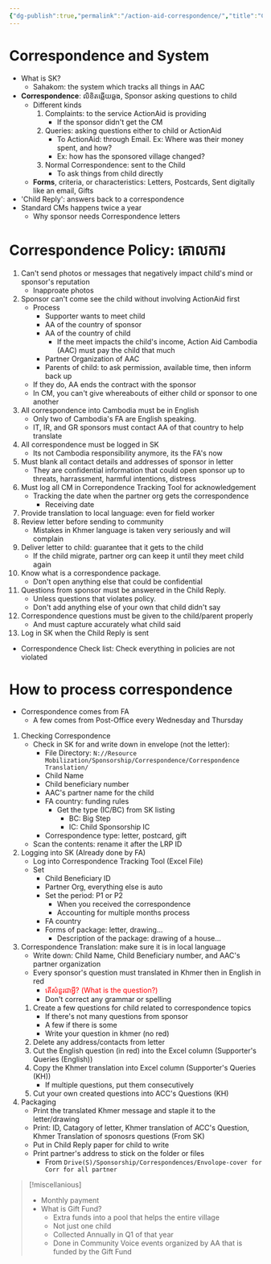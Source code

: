 ```yaml
---
{"dg-publish":true,"permalink":"/action-aid-correspondence/","title":"Correspondence and System"}
---
```


# Correspondence and System
- What is SK?
	- Sahakom: the system which tracks all things in AAC
- **Correspondence**: លិខិតឆ្លើយឆ្លង, Sponsor asking questions to child 
	- Different kinds
		1. Complaints: to the service ActionAid is providing
			- If the sponsor didn't get the CM
		2. Queries: asking questions either to child or ActionAid
			- To ActionAid: through Email. Ex: Where was their money spent, and how?
			- Ex: how has the sponsored village changed?
		3. Normal Correspondence: sent to the Child
			- To ask things from child directly
	- **Forms**, criteria, or characteristics: Letters, Postcards, Sent digitally like an email, Gifts
- 'Child Reply': answers back to a correspondence
- Standard CMs happens twice a year
	- Why sponsor needs Correspondence letters
# Correspondence Policy: គោលការ
1. Can't send photos or messages that negatively impact child's mind or sponsor's reputation
	- Inapproate photos
1. Sponsor can't come see the child without involving ActionAid first
	- Process
		- Supporter wants to meet child
		- AA of the country of sponsor
		- AA of the country of child
			- If the meet impacts the child's income, Action Aid Cambodia (AAC) must pay the child that much
		- Partner Organization of AAC
		- Parents of child: to ask permission, available time, then inform back up
	- If they do, AA ends the contract with the sponsor
	- In CM, you can't give whereabouts of either child or sponsor to one another
1. All correspondence into Cambodia must be in English
	- Only two of Cambodia's FA are English speaking.
	- IT, IR, and GR sponsors must contact AA of that country to help translate
1. All correspondence must be logged in SK
	- Its not Cambodia responsibility anymore, its the FA's now
1. Must blank all contact details and addresses of sponsor in letter
	- They are confidential information that could open sponsor up to threats, harrassment, harmful intentions, distress
1. Must log all CM in Correpondence Tracking Tool for acknowledgement
	- Tracking the date when the partner org gets the correspondence
		- Receiving date
1. Provide translation to local language: even for field worker
1. Review letter before sending to community
	- Mistakes in Khmer language is taken very seriously and will complain
1. Deliver letter to child: guarantee that it gets to the child
	- If the child migrate, partner org can keep it until they meet child again
1. Know what is a correspondence package.
	- Don't open anything else that could be confidential
1. Questions from sponsor must be answered in the Child Reply. 
	- Unless questions that violates policy.
	- Don't add anything else of your own that child didn't say
1. Correspondence questions must be given to the child/parent properly
	- And must capture accurately what child said
1. Log in SK when the Child Reply is sent


- Correspondence Check list: Check everything in policies are not violated

# How to process correspondence
- Correspondence comes from FA
	- A few comes from Post-Office every Wednesday and Thursday
1. Checking Correspondence
	- Check in SK for and write down in envelope (not the letter):
		- File Directory: `N://Resource Mobilization/Sponsorship/Correspondence/Correspondence Translation/`
		- Child Name
		- Child beneficiary number
		- AAC's partner name for the child
		- FA country: funding rules
			- Get the type (IC/BC) from SK listing
				- BC: Big Step
				- IC: Child Sponsorship IC
		- Correspondence type: letter, postcard, gift
	- Scan the contents: rename it after the LRP ID
1. Logging into SK (Already done by FA)
	- Log into Correspondence Tracking Tool (Excel File)
	- Set 
		- Child Beneficiary ID
		- Partner Org, everything else is auto
		- Set the period: P1 or P2 
			- When you received the correspondence
			- Accounting for multiple months process
		- FA country
		- Forms of package: letter, drawing...
			- Description of the package: drawing of a house...
1. Correspondence Translation: make sure it is in local language
	- Write down: Child Name, Child Beneficiary number, and AAC's partner organization
	- Every sponsor's question must translated in Khmer then in English in red 
		- <span style="color: red">តើសំនួរជាអ្វី? (What is the question?)</span>
		- Don't correct any grammar or spelling
	1. Create a few questions for child related to correspondence topics
		- If there's not many questions from sponsor
		- A few if there is some
		- Write your question in khmer (no red)
	2. Delete any address/contacts from letter
	3. Cut the English question (in red) into the Excel column (Supporter's Queries (English))
	4. Copy the Khmer translation into Excel column (Supporter's Queries (KH))
		- If multiple questions, put them consecutively
	5. Cut your own created questions into ACC's Questions (KH)
1. Packaging
	- Print the translated Khmer message and staple it to the letter/drawing
	- Print: ID, Catagory of letter, Khmer translation of ACC's Question,  Khmer Translation of sponosrs questions (From SK)
	- Put in Child Reply paper for child to write
	- Print partner's address to stick on the folder or files
		- From `Drive(S)/Sponsorship/Correspondences/Envolope-cover for Corr for all partner`

>[!miscellanious]
>- Monthly payment
>- What is Gift Fund?
>	- Extra funds into a pool that helps the entire village
>	- Not just one child
>	- Collected Annually in Q1 of that year
>	- Done in Community Voice events organized by AA that is funded by the Gift Fund

